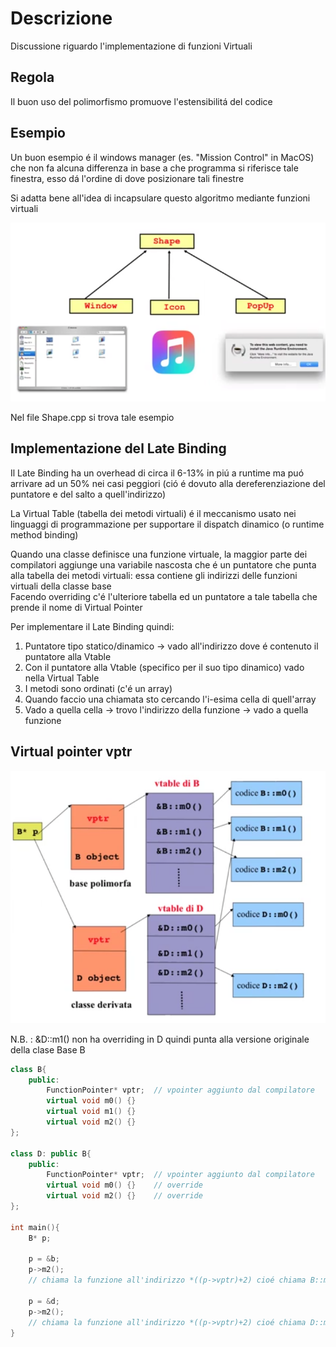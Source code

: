 # Descrizione

Discussione riguardo l'implementazione di funzioni Virtuali


## Regola

Il buon uso del polimorfismo promuove l'estensibilitá del codice


## Esempio 

Un buon esempio é il windows manager (es. "Mission Control" in MacOS) che non fa alcuna differenza in base a che programma si riferisce tale finestra, esso dá l'ordine di dove posizionare tali finestre

Si adatta bene all'idea di incapsulare questo algoritmo mediante funzioni virtuali

![Shape](../../assets/Shape.png)

Nel file Shape.cpp si trova tale esempio

## Implementazione del Late Binding

Il Late Binding ha un overhead di circa il 6-13% in piú a runtime ma puó arrivare ad un 50% nei casi peggiori (ció é dovuto alla dereferenziazione del puntatore e del salto a quell'indirizzo)

La Virtual Table (tabella dei metodi virtuali) é il meccanismo usato nei linguaggi di programmazione per supportare il dispatch dinamico (o runtime method binding)

Quando una classe definisce una funzione virtuale, la maggior parte dei compilatori aggiunge una variabile nascosta che é un puntatore che punta alla tabella dei metodi virtuali: essa contiene gli indirizzi delle funzioni virtuali della classe base  
Facendo overriding c'é l'ulteriore tabella ed un puntatore a tale tabella che prende il nome di Virtual Pointer

Per implementare il Late Binding quindi: 
1. Puntatore tipo statico/dinamico -> vado all'indirizzo dove é contenuto il puntatore alla Vtable
2. Con il puntatore alla Vtable (specifico per il suo tipo dinamico) vado nella Virtual Table
3. I metodi sono ordinati (c'é un array)
4. Quando faccio una chiamata sto cercando l'i-esima cella di quell'array
5. Vado a quella cella -> trovo l'indirizzo della funzione -> vado a quella funzione

## Virtual pointer vptr

![Vptr](../../assets/vptr.png)

N.B. : &D::m1() non ha overriding in D quindi punta alla versione originale della clase Base B

```cpp
class B{
    public:
        FunctionPointer* vptr;  // vpointer aggiunto dal compilatore
        virtual void m0() {}
        virtual void m1() {}
        virtual void m2() {}
};

class D: public B{
    public:
        FunctionPointer* vptr;  // vpointer aggiunto dal compilatore
        virtual void m0() {}    // override
        virtual void m2() {}    // override
};

int main(){
    B* p;

    p = &b;
    p->m2();
    // chiama la funzione all'indirizzo *((p->vptr)+2) cioé chiama B::m2()

    p = &d;
    p->m2();
    // chiama la funzione all'indirizzo *((p->vptr)+2) cioé chiama D::m2()
}
```
